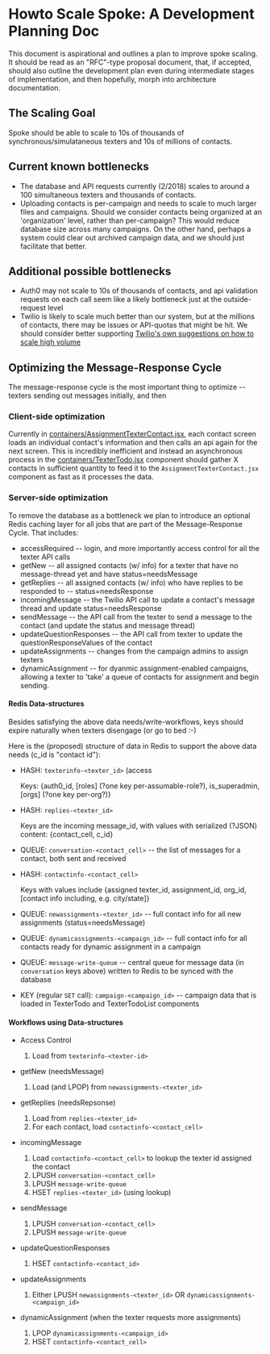 # Howto Scale Spoke: A Development Planning Doc

This document is aspirational and outlines a plan to improve spoke scaling.
It should be read as an "RFC"-type proposal document, that, if accepted,
should also outline the development plan even during intermediate stages
of implementation, and then hopefully, morph into architecture documentation.

## The Scaling Goal

Spoke should be able to scale to 10s of thousands of synchronous/simulataneous
texters and 10s of millions of contacts.

## Current known bottlenecks

* The database and API requests currently (2/2018) scales to around a 100 simultaneous
  texters and thousands of contacts.
* Uploading contacts is per-campaign and needs to scale to much larger files and campaigns.
  Should we consider contacts being organized at an 'organization' level, rather than per-campaign?
  This would reduce database size across many campaigns.  On the other hand, perhaps a system
  could clear out archived campaign data, and we should just facilitate that better.

## Additional possible bottlenecks

* Auth0 may not scale to 10s of thousands of contacts, and api validation requests
  on each call seem like a likely bottleneck just at the outside-request level
* Twilio is likely to scale much better than our system, but at the millions of
  contacts, there may be issues or API-quotas that might be hit.  We should consider
  better supporting [Twilio's own suggestions on how to scale high volume](https://www.twilio.com/blog/2017/07/handling-high-volume-inbound-sms-and-webhooks-with-twilio-functions-and-amazon-sqs.html)

## Optimizing the Message-Response Cycle

The message-response cycle is the most important thing to optimize -- texters sending out
messages initially, and then 


### Client-side optimization

Currently in [containers/AssignmentTexterContact.jsx](https://github.com/MoveOnOrg/Spoke/blob/main/src/containers/AssignmentTexterContact.jsx),
each contact screen loads an individual contact's information and then calls an api again for the next screen.  This is
incredibly inefficient and instead an asynchronous process in the 
[containers/TexterTodo.jsx](https://github.com/MoveOnOrg/Spoke/blob/main/src/containers/TexterTodo.jsx) component should gather
X contacts in sufficient quantity to feed it to the `AssignmentTexterContact.jsx` component as fast as it processes the data.

### Server-side optimization

To remove the database as a bottleneck we plan to introduce an optional Redis caching layer for all jobs that
are part of the Message-Response Cycle.  That includes:

* accessRequired -- login, and more importantly access control for all the texter API calls
* getNew -- all assigned contacts (w/ info) for a texter that have no message-thread yet and have status=needsMessage
* getReplies -- all assigned contacts (w/ info) who have replies to be responded to -- status=needsResponse
* incomingMessage -- the Twilio API call to update a contact's message thread and update status=needsResponse
* sendMessage -- the API call from the texter to send a message to the contact (and update the status and message thread)
* updateQuestionResponses -- the API call from texter to update the questionResponseValues of the contact
* updateAssignments -- changes from the campaign admins to assign texters
* dynamicAssignment -- for dyanmic assignment-enabled campaigns, allowing a texter to 'take' a queue of contacts for assignment and begin sending.

#### Redis Data-structures

Besides satisfying the above data needs/write-workflows, keys should expire
naturally when texters disengage (or go to bed :-)

Here is the (proposed) structure of data in Redis to support the above data needs (c_id is "contact id"):

* HASH: `texterinfo-<texter_id>` (access

  Keys: {auth0_id, [roles] (?one key per-assumable-role?), is_superadmin, [orgs] (?one key per-org?)}

* HASH: `replies-<texter_id>`

  Keys are the incoming message_id, with values with serialized (?JSON) content: {contact_cell, c_id}

* QUEUE: `conversation-<contact_cell>` -- the list of messages for a contact, both sent and received

* HASH: `contactinfo-<contact_cell>`

  Keys with values include {assigned texter_id, assignment_id, org_id, [contact info including, e.g. city/state]}

* QUEUE: `newassignments-<texter_id>` -- full contact info for all new assignments (status=needsMessage)

* QUEUE: `dynamicassignments-<campaign_id>` -- full contact info for all contacts ready for dynamic assignment in a campaign

* QUEUE: `message-write-queue` -- central queue for message data (in `conversation` keys above) written to Redis to be synced with the database

* KEY (regular `SET` call): `campaign-<campaign_id>` -- campaign data that is loaded in TexterTodo and TexterTodoList components

#### Workflows using Data-structures

* Access Control

  1. Load from `texterinfo-<texter-id>`

* getNew (needsMessage)

  1. Load (and LPOP) from `newassignments-<texter_id>`

* getReplies (needsRepsonse)

  1. Load from `replies-<texter_id>`
  2. For each contact, load `contactinfo-<contact_cell>`

* incomingMessage

  1. Load `contactinfo-<contact_cell>` to lookup the texter id assigned the contact
  2. LPUSH `conversation-<contact_cell>`
  3. LPUSH `message-write-queue`
  4. HSET `replies-<texter_id>` (using lookup)

* sendMessage

  1. LPUSH `conversation-<contact_cell>`
  2. LPUSH `message-write-queue`

* updateQuestionResponses

  1. HSET `contactinfo-<contact_id>`

* updateAssignments

  1. Either LPUSH `newassignments-<texter_id>` OR `dynamicassignments-<campaign_id>`

* dynamicAssignment (when the texter requests more assignments)

  1. LPOP `dynamicassignments-<campaign_id>`
  2. HSET `contactinfo-<contact_cell>`

